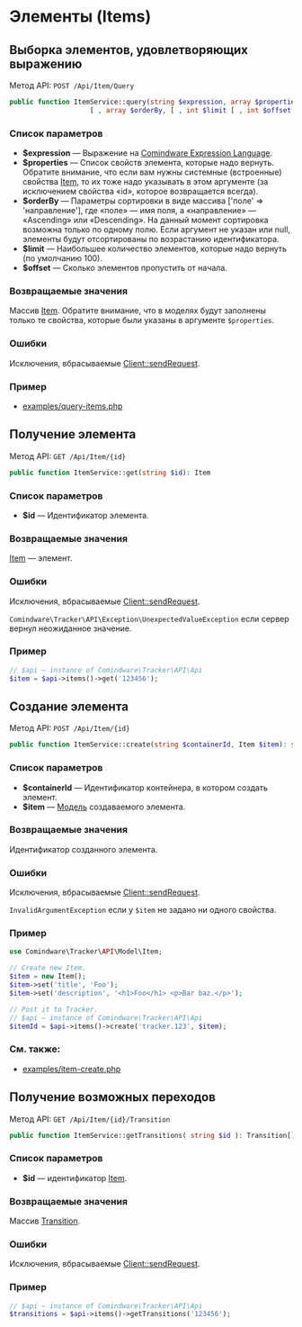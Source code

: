 # Элементы (Items)

## Выборка элементов, удовлетворяющих выражению

Метод API: `POST /Api/Item/Query`

```php
public function ItemService::query(string $expression, array $properties
                    [ , array $orderBy, [ , int $limit [ , int $offset ]]] ): Item[]
```

### Список параметров

- **$expression** — Выражение на [Comindware Expression
  Language](http://kb.comindware.com/comindware-tracker/1.0/comindware-expression-language-how-to/).
- **$properties** — Список свойств элемента, которые надо вернуть. Обратите внимание, что если вам
  нужны системные (встроенные) свойства [Item](models.ru.md#item), то их тоже надо указывать в этом
  аргументе (за исключением свойства «id», которое возвращается всегда).
- **$orderBy** — Параметры сортировки в виде массива ['поле' => 'направление'], где «поле» — имя
  поля, а «направление» — «Ascending» или «Descending». На данный момент сортировка возможна только
  по одному полю. Если аргумент не указан или null, элементы будут отсортированы по возрастанию
  идентификатора.
- **$limit** — Наибольшее количество элементов, которые надо вернуть (по умолчанию 100).
- **$offset** — Сколько элементов пропустить от начала.

### Возвращаемые значения

Массив [Item](models.ru.md#item). Обратите внимание, что в моделях будут заполнены только те
свойства, которые были указаны в аргументе `$properties`.

### Ошибки

Исключения, вбрасываемые [Client::sendRequest](client.ru.md#sendrequest).

### Пример

- [examples/query-items.php](examples/query-items.php)


## Получение элемента

Метод API: `GET /Api/Item/{id}`

```php
public function ItemService::get(string $id): Item
```
### Список параметров

- **$id** — Идентификатор элемента.

### Возвращаемые значения

[Item](models.ru.md#item) — элемент.

### Ошибки

Исключения, вбрасываемые [Client::sendRequest](client.ru.md#sendrequest).

`Comindware\Tracker\API\Exception\UnexpectedValueException` если сервер вернул неожиданное значение.

### Пример

```php
// $api — instance of Comindware\Tracker\API\Api
$item = $api->items()->get('123456');
```

## Создание элемента

Метод API: `POST /Api/Item/{id}`

```php
public function ItemService::create(string $containerId, Item $item): string
```

### Список параметров

- **$containerId** — Идентификатор контейнера, в котором создать элемент.
- **$item** — [Модель](models.ru.md#item) создаваемого элемента.

### Возвращаемые значения

Идентификатор созданного элемента.

### Ошибки

Исключения, вбрасываемые [Client::sendRequest](client.ru.md#sendrequest).

`InvalidArgumentException` если у `$item` не задано ни одного свойства. 

### Пример

```php
use Comindware\Tracker\API\Model\Item;

// Create new Item.
$item = new Item();
$item->set('title', 'Foo');
$item->set('description', '<h1>Foo</h1> <p>Bar baz.</p>');

// Post it to Tracker.
// $api — instance of Comindware\Tracker\API\Api
$itemId = $api->items()->create('tracker.123', $item);
```

### См. также:

- [examples/item-create.php](examples/item-create.php)


## Получение возможных переходов

Метод API: `GET /Api/Item/{id}/Transition`

```php
public function ItemService::getTransitions( string $id ): Transition[]
```

### Список параметров

- **$id** — идентификатор [Item](models.ru.md#item).

### Возвращаемые значения

Массив [Transition](models.ru.md#transition).

### Ошибки

Исключения, вбрасываемые [Client::sendRequest](client.ru.md#sendrequest).

### Пример

```php
// $api — instance of Comindware\Tracker\API\Api
$transitions = $api->items()->getTransitions('123456');
```
